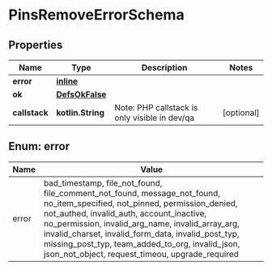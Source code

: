 
# PinsRemoveErrorSchema

## Properties
Name | Type | Description | Notes
------------ | ------------- | ------------- | -------------
**error** | [**inline**](#Error) |  | 
**ok** | [**DefsOkFalse**](DefsOkFalse.md) |  | 
**callstack** | **kotlin.String** | Note: PHP callstack is only visible in dev/qa |  [optional]


<a name="Error"></a>
## Enum: error
Name | Value
---- | -----
error | bad_timestamp, file_not_found, file_comment_not_found, message_not_found, no_item_specified, not_pinned, permission_denied, not_authed, invalid_auth, account_inactive, no_permission, invalid_arg_name, invalid_array_arg, invalid_charset, invalid_form_data, invalid_post_typ, missing_post_typ, team_added_to_org, invalid_json, json_not_object, request_timeou, upgrade_required



